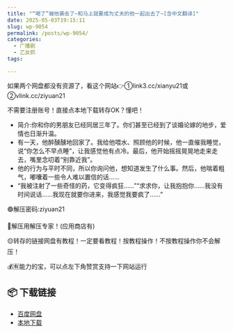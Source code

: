 ```yaml
---
title: "“喝了”被他袭击了~和马上就要成为丈夫的他一起出去了~[含中文翻译]"
date: 2025-05-03T19:15:11
slug: wp-9054
permalink: /posts/wp-9054/
categories:
  - 广播剧
  - 乙女抓
tags:

---
```


如果两个网盘都没有资源了，看这个网站👉①link3.cc/xianyu21或②vlink.cc/ziyuan21

不需要注册账号！直接点本地下载转存OK？懂吧！

*   简介:你和你的男朋友已经同居三年了。你们甚至已经到了谈婚论嫁的地步，爱情也日渐升温。
*   有一天，他醉醺醺地回家了。我给他喂水、照顾他的时候，他一直催我睡觉，说“你怎么不早点睡”，让我感觉他有点冷。最后，他开始摇摇晃晃地走来走去，嘴里念叨着“别靠近我”。
*   他的行为与平时不同，所以你询问他，想知道发生了什么事。然后，他喘着粗气，嘟囔着一些令人难以置信的话……
*   “我被注射了一些奇怪的药，它变得疯狂……”“求求你，让我抱抱你……我没有时间说话……我现在就要你进来，我感觉我要疯了……”

🟢解压密码:ziyuan21

🔵解压用解压专家！(应用商店有)

🟡转存的链接网盘有教程！一定要看教程！按教程操作！不按教程操作你不会解压！

💰🈶能力的宝，可以点左下角赞赏支持一下网站运行

## 📦 下载链接
- [百度网盘](https://blziyuan21.com/pay-download/9054?key=427ea091b9&down_id=0)
- [本地下载](https://blziyuan21.com/pay-download/9054?key=427ea091b9&down_id=1)

